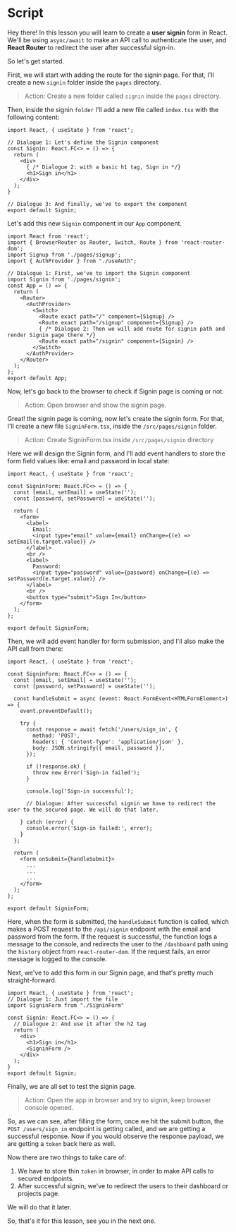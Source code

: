 # Script
Hey there! In this lesson you will learn to create a **user signin** form in React. We'll be using `async/await` to make an API call to authenticate the user, and **React Router** to redirect the user after successful sign-in.

So let's get started.

First, we will start with adding the route for the signin page. For that, I'll create a new  `signin` folder inside the `pages` directory.
> Action: Create a new folder called `signin` inside the `pages` directory.

Then, inside the signin `folder` I'll add a new file called `index.tsx` with the following content:
```tsx
import React, { useState } from 'react';

// Dialogue 1: Let's define the Signin component
const Signin: React.FC<> = () => {
  return (
    <div>
      { /* Dialogue 2: with a basic h1 tag, Sign in */}
      <h1>Sign in</h1>
    </div>
  );
}

// Dialogue 3: And finally, we've to export the component
export default Signin;
```

Let's add this new `Signin` component in our `App` component.
```tsx
import React from 'react';
import { BrowserRouter as Router, Switch, Route } from 'react-router-dom';
import Signup from './pages/signup';
import { AuthProvider } from "./useAuth";

// Dialogue 1: First, we've to import the Signin component
import Signin from './pages/signin';
const App = () => {
  return (
    <Router>
      <AuthProvider>
        <Switch>
          <Route exact path="/" component={Signup} />
          <Route exact path="/signup" component={Signup} />
          { /* Dialogue 2: Then we will add route for signin path and render Signin page there */}
          <Route exact path="/signin" component={Signin} />
        </Switch>
      </AuthProvider>
    </Router>
  );
};
export default App;
```
Now, let's go back to the browser to check if Signin page is coming or not.
> Action: Open browser and show the signin page.

Great! the signin page is coming, now let's create the signin form. For that, I'll create a new file `SigninForm.tsx`, inside the `/src/pages/signin` folder.

> Action: Create SigninForm.tsx inside `/src/pages/signin` directory

Here we will design the Signin form, and I'll add event handlers to store the form field values like: email and password in local state:
```tsx
import React, { useState } from 'react';

const SigninForm: React.FC<> = () => {
  const [email, setEmail] = useState('');
  const [password, setPassword] = useState('');

  return (
    <form>
      <label>
        Email:
        <input type="email" value={email} onChange={(e) => setEmail(e.target.value)} />
      </label>
      <br />
      <label>
        Password:
        <input type="password" value={password} onChange={(e) => setPassword(e.target.value)} />
      </label>
      <br />
      <button type="submit">Sign In</button>
    </form>
  );
};

export default SigninForm;
```

Then, we will add event handler for form submission, and I'll also make the API call from there:

```tsx
import React, { useState } from 'react';

const SigninForm: React.FC<> = () => {
  const [email, setEmail] = useState('');
  const [password, setPassword] = useState('');

  const handleSubmit = async (event: React.FormEvent<HTMLFormElement>) => {
    event.preventDefault();

    try {
      const response = await fetch('/users/sign_in', {
        method: 'POST',
        headers: { 'Content-Type': 'application/json' },
        body: JSON.stringify({ email, password }),
      });

      if (!response.ok) {
        throw new Error('Sign-in failed');
      }

      console.log('Sign-in successful');
      
      // Dialogue: After successful signin we have to redirect the user to the secured page. We will do that later.

    } catch (error) {
      console.error('Sign-in failed:', error);
    }
  };

  return (
    <form onSubmit={handleSubmit}>
      ...
      ...
      ...
    </form>
  );
};

export default SigninForm;
```
Here, when the form is submitted, the `handleSubmit` function is called, which makes a POST request to the `/api/signin` endpoint with the email and password from the form. If the request is successful, the function logs a message to the console, and redirects the user to the `/dashboard` path using the `history` object from `react-router-dom`. If the request fails, an error message is logged to the console.

Next, we've to add this form in our Signin page, and that's pretty much straight-forward.
```tsx
import React, { useState } from 'react';
// Dialogue 1: Just import the file
import SigninForm from "./SigninForm"

const Signin: React.FC<> = () => {
  // Dialogue 2: And use it after the h2 tag
  return (
    <div>
      <h1>Sign in</h1>
      <SigninForm />
    </div>
  );
}
export default Signin;
```
Finally, we are all set to test the signin page.
> Action: Open the app in browser and try to signin, keep browser console opened.

So, as we can see, after filling the form, once we hit the submit button, the `POST /users/sign_in` endpoint is getting called, and we are getting a successful response.
Now if you would observe the response payload, we are getting a `token` back here as well. 

Now there are two things to take care of:
1. We have to store thin `token` in browser, in order to make API calls to secured endpoints.
2. After successful signin, we've to redirect the users to their dashboard or projects page.

We will do that it later.

So, that's it for this lesson, see you in the next one.
